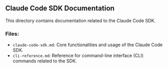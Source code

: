 ## Claude Code SDK Documentation

This directory contains documentation related to the Claude Code SDK.

### Files:
- `claude-code-sdk.md`: Core functionalities and usage of the Claude Code SDK.
- `cli-reference.md`: Reference for command-line interface (CLI) commands related to the SDK.